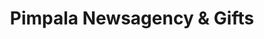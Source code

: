 ---
title: "Pimpala Newsagency & Gifts"
url: /woodcroft/pimpala-newsagency-and-gifts/
shop: newsagent
---